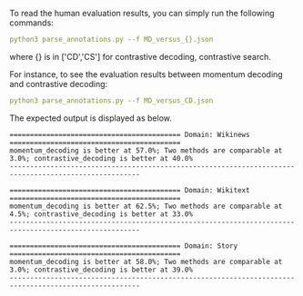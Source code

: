 To read the human evaluation results, you can simply run the following commands:
```yaml
python3 parse_annotations.py --f MD_versus_{}.json
```
where {} is in ['CD','CS'] for contrastive decoding, contrastive search.

For instance, to see the evaluation results between momentum decoding and contrastive decoding:
```yaml
python3 parse_annotations.py --f MD_versus_CD.json
```

The expected output is displayed as below.

```
========================================== Domain: Wikinews ==========================================
momentum_decoding is better at 57.0%; Two methods are comparable at 3.0%; contrastive_decoding is better at 40.0%
------------------------------------------------------------------------------------------------------

========================================== Domain: Wikitext ==========================================
momentum_decoding is better at 62.5%; Two methods are comparable at 4.5%; contrastive_decoding is better at 33.0%
------------------------------------------------------------------------------------------------------

========================================== Domain: Story ==========================================
momentum_decoding is better at 58.0%; Two methods are comparable at 3.0%; contrastive_decoding is better at 39.0%
------------------------------------------------------------------------------------------------------
```
